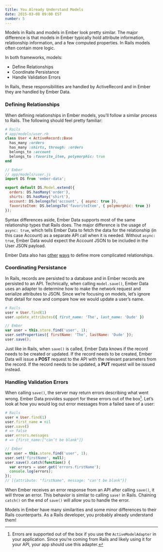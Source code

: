 ```yaml
---
title: You Already Understand Models
date: 2015-03-08 09:00 EST
number: 5
---
```


Models in Rails and models in Ember look pretty similar. The major difference is that models in Ember typically hold attribute information, relationship information, and a few computed properties. In Rails models often contain more logic.

In both frameworks, models:

* Define Relationships
* Coordinate Persistance
* Handle Validation Errors

In Rails, these responsibilities are handled by ActiveRecord and in Ember they are handled by Ember Data.

### Defining Relationships
When defining relationships in Ember models, you’ll follow a similar process to Rails. The following should feel pretty familiar:

~~~ruby
# Rails
# app/models/user.rb
class User < ActiveRecord::Base
  has_many :orders
  has_many :shirts, through: :orders
  belongs_to :account
  belongs_to :favorite_item, polymorphic: true
end
~~~

~~~javascript
// Ember
// app/models/user.js
import DS from 'ember-data';

export default DS.Model.extend({
  orders: DS.hasMany('order'),
  shirts: DS.hasMany('shirt'),
  account: DS.belongsTo('account', { async: true }),
  favoriteItem: DS.belongsTo('favoriteItem', { polymorphic: true }) 
});
~~~

Syntax differences aside, Ember Data supports most of the same relationship types that Rails does. The major difference is the usage of `async: true`, which tells Ember Data to fetch the data for the relationship (in this case Account) as a separate API call when it is needed. Without `async: true`, Ember Data would expect the Account JSON to be included in the User JSON payload.

Ember Data also has [other](http://emberjs.com/guides/models/defining-models/#toc_explicit-inverses) [ways](http://emberjs.com/guides/models/defining-models/#toc_reflexive-relation) to define more complicated relationships.

### Coordinating Persistance
In Rails, records are persisted to a database and in Ember records are persisted to an API. Technically, when calling `model.save()`, Ember Data uses an adapter to determine how to make the network request and serialize attributes to JSON. Since we’re focusing on models, let’s ignore that detail for now and compare how we would update a user’s name.

~~~ruby
# Rails
user = User.find(1)
user.update_attributes({ first_name: 'The', last_name: 'Dude' })
~~~

~~~javascript
// Ember
var user = this.store.find('user', 1);
user.setProperties({ firstName: 'The', lastName: 'Dude' });
user.save();
~~~

Just like in Rails, when `save()` is called, Ember Data knows if the record needs to be created or updated. If the record needs to be created, Ember Data will issue a **POST** request to the API with the relevant parameters from the record. If the record needs to be updated, a **PUT** request will be issued instead. 



### Handling Validation Errors

When calling `save()`, the server may return errors describing what went wrong. Ember Data provides support for these errors out of the box[^active-model-adapter]. Let’s look at how you would log out error messages from a failed save of a user:

[^active-model-adapter]: Errors are supported out of the box if you use the `ActiveModelAdapter` in your application. Since you’re coming from Rails and likely using it for your API, your app should use this adapter.

~~~ruby
# Rails
user = User.find(1)
user.first_name = nil
user.save()
# => false
user.errors.messages
# => {first_name:["can’t be blank"]}
~~~

~~~javascript
// Ember
var user = this.store.find('user', 1);
user.set('firstName', null);
user.save().catch(function() {
  var errors = user.get('errors.firstName');
  console.log(errors);
});
// [{attribute: "firstName", message: "can't be blank"}]
~~~

When Ember receives an error response from an API after calling `save()`, it will throw an error. This behavior is similar to calling `save!` in Rails. Chaining `catch()` on the end of `save()` will allow you to handle the error.
 
Models in Ember have many similarities and some minor differences to their Rails counterparts. As a Rails developer, you probably already understand them!

